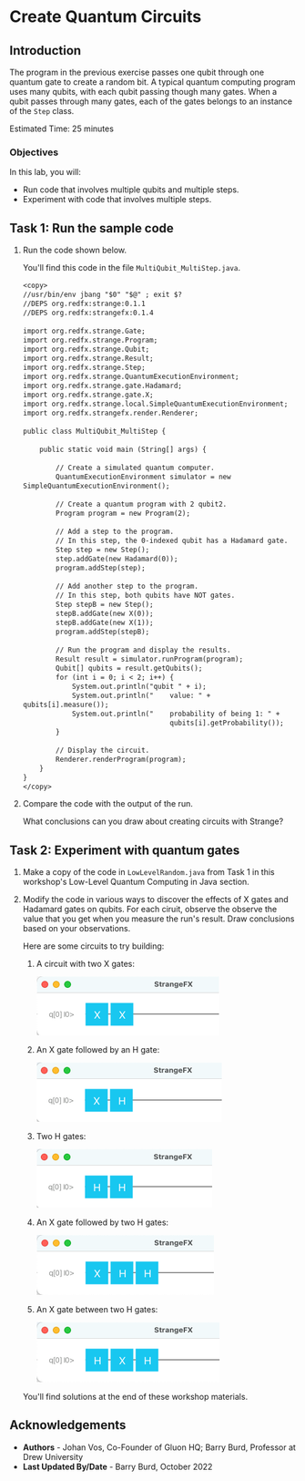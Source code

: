 # Create Quantum Circuits

## Introduction

The program in the previous exercise passes one qubit through one quantum gate to create a random bit. A typical quantum computing program uses many qubits, with each qubit passing though many gates. When a qubit passes through many gates, each of the gates belongs to an instance of the `Step` class. 

Estimated Time: 25 minutes

### Objectives

In this lab, you will:
* Run code that involves multiple qubits and multiple steps.
* Experiment with code that involves multiple steps.

## Task 1: Run the sample code

1. Run the code shown below.

    You'll find this code in the file `MultiQubit_MultiStep.java`. 

    ```
    <copy>
    //usr/bin/env jbang "$0" "$@" ; exit $?
    //DEPS org.redfx:strange:0.1.1
    //DEPS org.redfx:strangefx:0.1.4
    
    import org.redfx.strange.Gate;
    import org.redfx.strange.Program;
    import org.redfx.strange.Qubit;
    import org.redfx.strange.Result;
    import org.redfx.strange.Step;
    import org.redfx.strange.QuantumExecutionEnvironment;
    import org.redfx.strange.gate.Hadamard;
    import org.redfx.strange.gate.X;
    import org.redfx.strange.local.SimpleQuantumExecutionEnvironment;
    import org.redfx.strangefx.render.Renderer;
    
    public class MultiQubit_MultiStep {
    
        public static void main (String[] args) {
    
            // Create a simulated quantum computer.
            QuantumExecutionEnvironment simulator = new SimpleQuantumExecutionEnvironment();
    
            // Create a quantum program with 2 qubit2.
            Program program = new Program(2);
    
            // Add a step to the program.
            // In this step, the 0-indexed qubit has a Hadamard gate.
            Step step = new Step();
            step.addGate(new Hadamard(0));
            program.addStep(step);
    
            // Add another step to the program.
            // In this step, both qubits have NOT gates.
            Step stepB = new Step();
            stepB.addGate(new X(0));
            stepB.addGate(new X(1));
            program.addStep(stepB);
    
            // Run the program and display the results.
            Result result = simulator.runProgram(program);
            Qubit[] qubits = result.getQubits();        
            for (int i = 0; i < 2; i++) {
                System.out.println("qubit " + i);
                System.out.println("    value: " + qubits[i].measure());
                System.out.println("    probability of being 1: " +
                                        qubits[i].getProbability());
            }
    
            // Display the circuit.
            Renderer.renderProgram(program);
        }
    }
    </copy>
    ```
2. Compare the code with the output of the run.

   What conclusions can you draw about creating circuits with Strange?

## Task 2: Experiment with quantum gates

1. Make a copy of the code in `LowLevelRandom.java` from Task 1 in this workshop's Low-Level Quantum Computing in Java section.

2. Modify the code in various ways to discover the effects of X gates and Hadamard gates on qubits. For each ciruit, observe the observe the value that you get when you measure the run's result. Draw conclusions based on your observations.

   Here are some circuits to try building:

    1. A circuit with two X gates:

        ![Image: Two X gates](./images/xx.png)

    2. An X gate followed by an H gate:

        ![Image: X gate followed by H gate](./images/xh.png)

    3. Two H gates:

        ![Image: Two H gates](./images/hh.png)

    4. An X gate followed by two H gates:

        ![Image: X gate followed by two H gates](./images/xhh.png)

    5. An X gate between two H gates:

        ![Image: X gate between two H gates](./images/hxh.png)

   You'll find solutions at the end of these workshop materials.

## Acknowledgements
* **Authors** - Johan Vos, Co-Founder of Gluon HQ; Barry Burd, Professor at Drew University
* **Last Updated By/Date** - Barry Burd, October 2022
